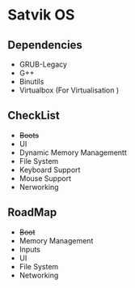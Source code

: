 # Satvik OS
## Dependencies 
- GRUB-Legacy
- G++
- Binutils
- Virtualbox (For Virtualisation )
## CheckList
- ~~Boots~~ 
- UI
- Dynamic Memory Managementt 
- File System
- Keyboard Support
- Mouse Support
- Nerworking
## RoadMap
- ~~Boot~~
- Memory Management
- Inputs
- UI
- File System
- Networking